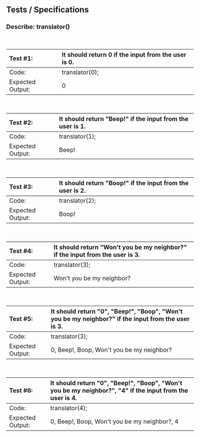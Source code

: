 ## Tests / Specifications

### Describe: translator()
<br>

|Test #1:         |It should return 0 if the input from the user is 0.|
|:---             | :---                                                |
|Code:            |translator(0);|
|Expected Output: | 0 |
<br>

|Test #2:         |It should return "Beep!" if the input from the user is 1.|
|:---             | :---                                                |
|Code:            |translator(1);|
|Expected Output: |Beep! |
<br>

|Test #3:         |It should return "Boop!" if the input from the user is 2.|
|:---             | :---                                                |
|Code:            |translator(2);|
|Expected Output: |Boop! |
<br>

|Test #4:         |It should return "Won't you be my neighbor?" if the input from the user is 3.|
|:---             | :---                                                |
|Code:            |translator(3);|
|Expected Output: |Won't you be my neighbor? |
<br>

|Test #5:         |It should return "0", "Beep!", "Boop", "Won't you be my neighbor?" if the input from the user is 3.|
|:---             | :---                                                |
|Code:            |translator(3);|
|Expected Output: |0, Beep!, Boop, Won't you be my neighbor? |
<br>

|Test #6:         |It should return "0", "Beep!", "Boop", "Won't you be my neighbor?", "4" if the input from the user is 4.|
|:---             | :---                                                |
|Code:            |translator(4);|
|Expected Output: |0, Beep!, Boop, Won't you be my neighbor?, 4 |